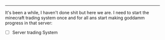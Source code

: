 ***
It's been a while, I haven't done shit but here we are. I need to start the minecraft trading system once and for all ans start making goddamm progress in that server:

- [ ] Server trading System

